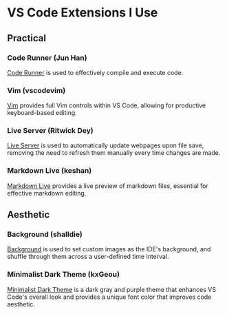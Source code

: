 # VS Code Extensions I Use
## Practical
### Code Runner (Jun Han)
[Code Runner](https://marketplace.visualstudio.com/items?itemName=formulahendry.code-runner) is used to effectively compile and execute code.

### Vim (vscodevim)
[Vim](https://marketplace.visualstudio.com/items?itemName=vscodevim.vim) provides full Vim controls within VS Code, allowing for productive keyboard-based editing.

### Live Server (Ritwick Dey)
[Live Server](https://marketplace.visualstudio.com/items?itemName=ritwickdey.LiveServer) is used to automatically update webpages upon file save, removing the need to refresh them manually every time changes are made.

### Markdown Live (keshan)
[Markdown Live](https://marketplace.visualstudio.com/items?itemName=keshan.markdown-live) provides a live preview of markdown files, essential for effective markdown editing.

## Aesthetic
### Background (shalldie)
[Background](https://marketplace.visualstudio.com/items?itemName=shalldie.background) is used to set custom images as the IDE's background, and shuffle through them across a user-defined time interval.

### Minimalist Dark Theme (kxGeou)
[Minimalist Dark Theme](https://marketplace.visualstudio.com/items?itemName=kxGeou.minimalist-dark-theme) is a dark gray and purple theme that enhances VS Code's overall look and provides a unique font color that improves code aesthetic.
